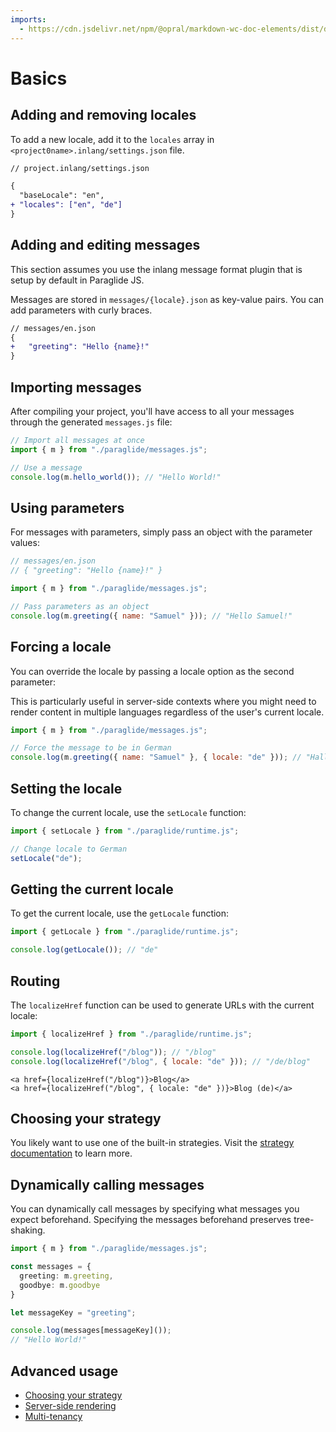 ```yaml
---
imports: 
  - https://cdn.jsdelivr.net/npm/@opral/markdown-wc-doc-elements/dist/doc-callout.js
---
```


# Basics

## Adding and removing locales 

To add a new locale, add it to the `locales` array in `<project0name>.inlang/settings.json` file.

```diff
// project.inlang/settings.json

{
  "baseLocale": "en",
+ "locales": ["en", "de"]
}
```

## Adding and editing messages

<doc-callout type="info">
  This section assumes you use the inlang message format plugin that is setup by default in Paraglide JS. 
</doc-callout>

Messages are stored in `messages/{locale}.json` as key-value pairs. You can add parameters with curly braces.

```diff
// messages/en.json
{
+ 	"greeting": "Hello {name}!"
}
```

## Importing messages

After compiling your project, you'll have access to all your messages through the generated `messages.js` file:

```js
// Import all messages at once
import { m } from "./paraglide/messages.js";

// Use a message
console.log(m.hello_world()); // "Hello World!"
```

## Using parameters 

For messages with parameters, simply pass an object with the parameter values:

```js
// messages/en.json
// { "greeting": "Hello {name}!" }

import { m } from "./paraglide/messages.js";

// Pass parameters as an object
console.log(m.greeting({ name: "Samuel" })); // "Hello Samuel!"
```

## Forcing a locale

You can override the locale by passing a locale option as the second parameter:

<doc-callout type="tip">
  This is particularly useful in server-side contexts where you might need to render content in multiple languages regardless of the user's current locale.
</doc-callout>

```js
import { m } from "./paraglide/messages.js";

// Force the message to be in German
console.log(m.greeting({ name: "Samuel" }, { locale: "de" })); // "Hallo Samuel!"
```

## Setting the locale

To change the current locale, use the `setLocale` function:

```js
import { setLocale } from "./paraglide/runtime.js";

// Change locale to German
setLocale("de");
```

## Getting the current locale

To get the current locale, use the `getLocale` function:

```js
import { getLocale } from "./paraglide/runtime.js";

console.log(getLocale()); // "de"
```

## Routing

The `localizeHref` function can be used to generate URLs with the current locale:

```js
import { localizeHref } from "./paraglide/runtime.js";

console.log(localizeHref("/blog")); // "/blog"
console.log(localizeHref("/blog", { locale: "de" })); // "/de/blog"
```

```tsx
<a href={localizeHref("/blog")}>Blog</a>
<a href={localizeHref("/blog", { locale: "de" })}>Blog (de)</a>
```

## Choosing your strategy

You likely want to use one of the built-in strategies. Visit the [strategy documentation](./strategy.md) to learn more.

## Dynamically calling messages

You can dynamically call messages by specifying what messages you expect beforehand. Specifying the messages beforehand preserves tree-shaking. 

```ts
import { m } from "./paraglide/messages.js";

const messages = {
  greeting: m.greeting,
  goodbye: m.goodbye
}

let messageKey = "greeting";

console.log(messages[messageKey]()); 
// "Hello World!"
```


## Advanced usage 

- [Choosing your strategy](/m/gerre34r/library-inlang-paraglideJs/strategy)
- [Server-side rendering](/m/gerre34r/library-inlang-paraglideJs/server-side-rendering)
- [Multi-tenancy](/m/gerre34r/library-inlang-paraglideJs/multi-tenancy)
